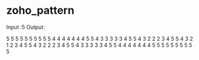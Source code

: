 # zoho_pattern
Input :5
Output:   

5 5 5 5 5 5 5 5 5
5 4 4 4 4 4 4 4 5
5 4 3 3 3 3 3 4 5
5 4 3 2 2 2 3 4 5
5 4 3 2 1 2 3 4 5
5 4 3 2 2 2 3 4 5
5 4 3 3 3 3 3 4 5
5 4 4 4 4 4 4 4 5
5 5 5 5 5 5 5 5 5
